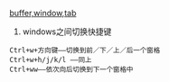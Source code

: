 [buffer,window,tab](https://blog.csdn.net/mdl13412/article/details/48768143) 

1. windows之间切换快捷键
  ```
  Ctrl+w+方向键——切换到前／下／上／后一个窗格
  Ctrl+w+h/j/k/l ——同上
  Ctrl+ww——依次向后切换到下一个窗格中
  ```
